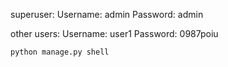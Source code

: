 superuser:
  Username: admin
  Password: admin

other users:
  Username: user1
  Password: 0987poiu


`python manage.py shell`

